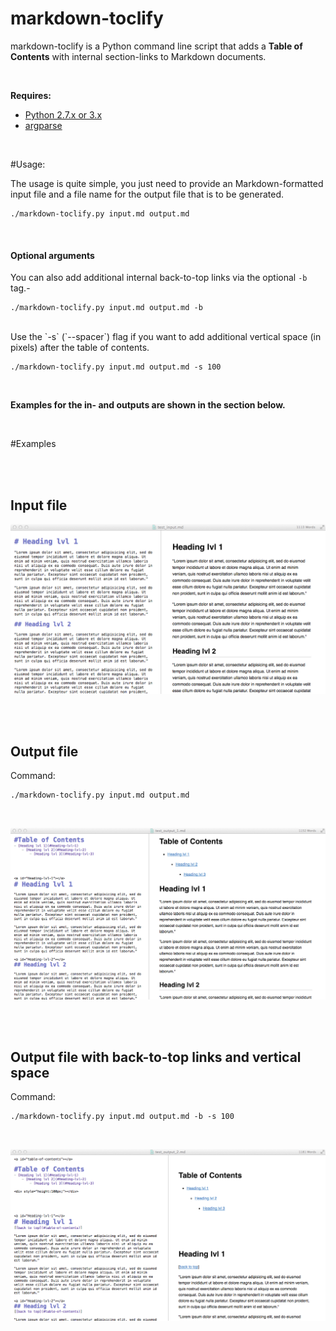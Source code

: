 markdown-toclify
================

markdown-toclify is a Python command line script that adds a **Table of Contents** with internal section-links to Markdown documents.

<br>

**Requires:**  

- [Python 2.7.x or 3.x](https://www.python.org/downloads/)
- [argparse](https://pypi.python.org/pypi/argparse)


<br>

#Usage:

The usage is quite simple, you just need to provide an Markdown-formatted input file and a file name for the output file that is to be generated.

	./markdown-toclify.py input.md output.md
	
<br>

#### Optional arguments
	
You can also add additional internal back-to-top links via the optional `-b` tag.- 

	./markdown-toclify.py input.md output.md -b
	

<br> 
Use the `-s` (`--spacer`) flag if you want to add additional vertical space (in pixels) after the table of contents.
	
	./markdown-toclify.py input.md output.md -s 100

<br>

**Examples for the in- and outputs are shown in the section below.**


<br>

#Examples

<br>
<br>

## Input file

![Input file](./images/test_input.png)

<br>
<br>

## Output file

Command:

	./markdown-toclify.py input.md output.md

<br>

![Output file 1](./images/test_output_1.png)


<br>
<br>

## Output file with back-to-top links and vertical space

Command:

	./markdown-toclify.py input.md output.md -b -s 100
	
<br>

![Output file 1](./images/test_output_2.png)